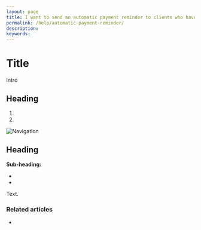 ```yaml
---
layout: page
title: I want to send an automatic payment reminder to clients who haven't paid
permalink: /help/automatic-payment-reminder/
description:
keywords:
---
```


# Title

Intro

## Heading

1.
2.

![Navigation](images/foldername/file.png)

## Heading

**Sub-heading:**

*
*

Text.

### Related articles

*
